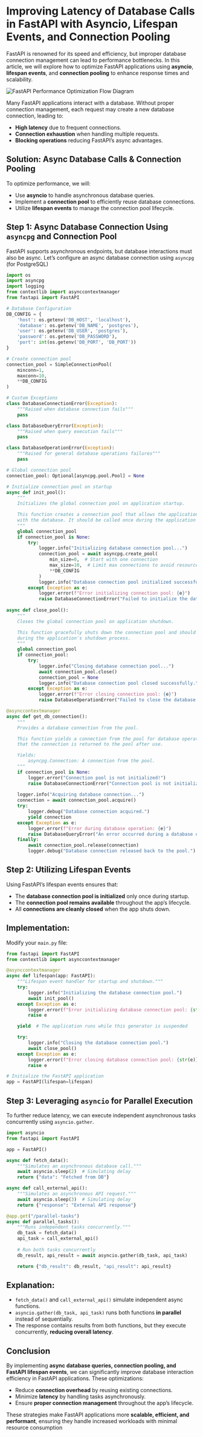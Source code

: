 # Improving Latency of Database Calls in FastAPI with Asyncio, Lifespan Events, and Connection Pooling

FastAPI is renowned for its speed and efficiency, but improper database connection management can lead to performance bottlenecks. In this article, we will explore how to optimize FastAPI applications using **asyncio**, **lifespan events**, and **connection pooling** to enhance response times and scalability.

![FastAPI Performance Optimization Flow Diagram](/assets/fastapi-performance-ptimization-flow.png)

Many FastAPI applications interact with a database. Without proper connection management, each request may create a new database connection, leading to:

- **High latency** due to frequent connections.
- **Connection exhaustion** when handling multiple requests.
- **Blocking operations** reducing FastAPI’s async advantages.

## Solution: Async Database Calls & Connection Pooling

To optimize performance, we will:

- Use **asyncio** to handle asynchronous database queries.
- Implement a **connection pool** to efficiently reuse database connections.
- Utilize **lifespan events** to manage the connection pool lifecycle.

## Step 1: Async Database Connection Using `asyncpg` and Connection Pool

FastAPI supports asynchronous endpoints, but database interactions must also be async. Let’s configure an async database connection using `asyncpg` (for PostgreSQL)

```python
import os
import asyncpg
import logging
from contextlib import asynccontextmanager
from fastapi import FastAPI

# Database Configuration
DB_CONFIG = {
    'host': os.getenv('DB_HOST', 'localhost'),
    'database': os.getenv('DB_NAME', 'postgres'),
    'user': os.getenv('DB_USER', 'postgres'),
    'password': os.getenv('DB_PASSWORD'),
    'port': int(os.getenv('DB_PORT', 'DB_PORT'))
}

# Create connection pool
connection_pool = SimpleConnectionPool(
    minconn=1,
    maxconn=10,
    **DB_CONFIG
)

# Custom Exceptions
class DatabaseConnectionError(Exception):
    """Raised when database connection fails"""
    pass

class DatabaseQueryError(Exception):
    """Raised when query execution fails"""
    pass

class DatabaseOperationError(Exception):
    """Raised for general database operations failures"""
    pass

# Global connection pool
connection_pool: Optional[asyncpg.pool.Pool] = None

# Initialize connection pool on startup
async def init_pool():
    """
    Initializes the global connection pool on application startup.

    This function creates a connection pool that allows the application to interact 
    with the database. It should be called once during the application's startup.
    """
    global connection_pool
    if connection_pool is None:
        try:
            logger.info("Initializing database connection pool...")
            connection_pool = await asyncpg.create_pool(
                min_size=0,  # Start with one connection
                max_size=10,  # Limit max connections to avoid resource exhaustion
                **DB_CONFIG
            )
            logger.info("Database connection pool initialized successfully.")
        except Exception as e:
            logger.error(f"Error initializing connection pool: {e}")
            raise DatabaseConnectionError("Failed to initialize the database connection pool.") from e
        
async def close_pool():
    """
    Closes the global connection pool on application shutdown.

    This function gracefully shuts down the connection pool and should be called
    during the application's shutdown process.
    """
    global connection_pool
    if connection_pool:
        try:
            logger.info("Closing database connection pool...")
            await connection_pool.close()
            connection_pool = None
            logger.info("Database connection pool closed successfully.")
        except Exception as e:
            logger.error(f"Error closing connection pool: {e}")
            raise DatabaseOperationError("Failed to close the database connection pool.") from e

@asynccontextmanager
async def get_db_connection():
    """
    Provides a database connection from the pool.

    This function yields a connection from the pool for database operations, ensuring
    that the connection is returned to the pool after use.

    Yields:
        asyncpg.Connection: A connection from the pool.
    """
    if connection_pool is None:
        logger.error("Connection pool is not initialized!")
        raise DatabaseConnectionError("Connection pool is not initialized.")
    
    logger.info("Acquiring database connection...")
    connection = await connection_pool.acquire()
    try:
        logger.debug("Database connection acquired.")
        yield connection
    except Exception as e:
        logger.error(f"Error during database operation: {e}")
        raise DatabaseQueryError("An error occurred during a database operation.") from e
    finally:
        await connection_pool.release(connection)
        logger.debug("Database connection released back to the pool.")
```

## Step 2: Utilizing Lifespan Events

Using FastAPI’s lifespan events ensures that:

- The **database connection pool is initialized** only once during startup.
- The **connection pool remains available** throughout the app’s lifecycle.
- All **connections are cleanly closed** when the app shuts down.

## Implementation:

Modify your `main.py` file:

```python
from fastapi import FastAPI
from contextlib import asynccontextmanager

@asynccontextmanager
async def lifespan(app: FastAPI):
    """Lifespan event handler for startup and shutdown."""
    try:
        logger.info("Initializing the database connection pool.")
        await init_pool()
    except Exception as e:
        logger.error(f"Error initializing database connection pool: {str(e)}")
        raise e

    yield  # The application runs while this generator is suspended

    try:
        logger.info("Closing the database connection pool.")
        await close_pool()
    except Exception as e:
        logger.error(f"Error closing database connection pool: {str(e)}")
        raise e

# Initialize the FastAPI application
app = FastAPI(lifespan=lifespan)
```

## Step 3: Leveraging `asyncio` for Parallel Execution

To further reduce latency, we can execute independent asynchronous tasks concurrently using `asyncio.gather`.

```python
import asyncio
from fastapi import FastAPI

app = FastAPI()

async def fetch_data():
    """Simulates an asynchronous database call."""
    await asyncio.sleep(2)  # Simulating delay
    return {"data": "Fetched from DB"}

async def call_external_api():
    """Simulates an asynchronous API request."""
    await asyncio.sleep(3)  # Simulating delay
    return {"response": "External API response"}

@app.get("/parallel-tasks")
async def parallel_tasks():
    """Runs independent tasks concurrently."""
    db_task = fetch_data()
    api_task = call_external_api()
    
    # Run both tasks concurrently
    db_result, api_result = await asyncio.gather(db_task, api_task)

    return {"db_result": db_result, "api_result": api_result}
```

## Explanation:

- `fetch_data()` and `call_external_api()` simulate independent async functions.
- `asyncio.gather(db_task, api_task)` runs both functions **in parallel** instead of sequentially.
- The response contains results from both functions, but they execute concurrently, **reducing overall latency**.

## Conclusion

By implementing **async database queries, connection pooling, and FastAPI lifespan events**, we can significantly improve database interaction efficiency in FastAPI applications. These optimizations:

- Reduce **connection overhead** by reusing existing connections.
- Minimize **latency** by handling tasks asynchronously.
- Ensure **proper connection management** throughout the app’s lifecycle.

These strategies make FastAPI applications more **scalable, efficient, and performant**, ensuring they handle increased workloads with minimal resource consumption